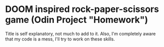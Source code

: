 # DOOM inspired rock-paper-scissors game (Odin Project "Homework")
Title is self explanatory, not much to add to it.
Also, I'm completely aware that my code is a mess, I'll try to work on these skills.